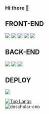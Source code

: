 ### Hi there 👋
## FRONT-END 
![](https://img.shields.io/badge/FRONT-TypeScript-3178C6?style=for-the-badge&logo=TypeScript)
![](https://img.shields.io/badge/-REACT-00AEFF?style=for-the-badge&logo=React)
![](https://img.shields.io/badge/-REACTHOOKS-00AEFF?style=for-the-badge&logo=React)
![](https://img.shields.io/badge/-REDUX-darkviolet?style=for-the-badge&logo=Redux)
![](https://img.shields.io/badge/-REDUXSAGA-6EBE49?style=for-the-badge&logo=Redux-Saga)

## BACK-END 
![](https://img.shields.io/badge/-NODEJS-339933?style=for-the-badge&logo=Node.js)
![](https://img.shields.io/badge/-MySQL-4479A1?style=for-the-badge&logo=MySQL)
![](https://img.shields.io/badge/-SEQUELIZE-3178C6?style=for-the-badge&logo=CodeSandbox)

## DEPLOY
![](https://img.shields.io/badge/-AWS-FF9900?style=for-the-badge&logo=Amazon)

[![Top Langs](https://github-readme-stats.vercel.app/api/top-langs/?username=ning1315&show_icons=true&theme=dark&layout=compact&hide_title=true)](https://github.com/ning1315)</br>
![descholar-ceo](https://github-readme-streak-stats.herokuapp.com/?user=ning1315&theme=dark)

<!--
**ning1315/ning1315** is a ✨ _special_ ✨ repository because its `README.md` (this file) appears on your GitHub profile.



Here are some ideas to get you started:

- 🔭 I’m currently working on ...
- 🌱 I’m currently learning ...
- 👯 I’m looking to collaborate on ...
- 🤔 I’m looking for help with ...
- 💬 Ask me about ...
- 📫 How to reach me: ...
- 😄 Pronouns: ...
- ⚡ Fun fact: ...
-->
